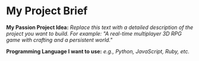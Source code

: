 # My Project Brief

**My Passion Project Idea:**
*Replace this text with a detailed description of the project you want to build. For example: "A real-time multiplayer 3D RPG game with crafting and a persistent world."*

**Programming Language I want to use:**
*e.g., Python, JavaScript, Ruby, etc.* 